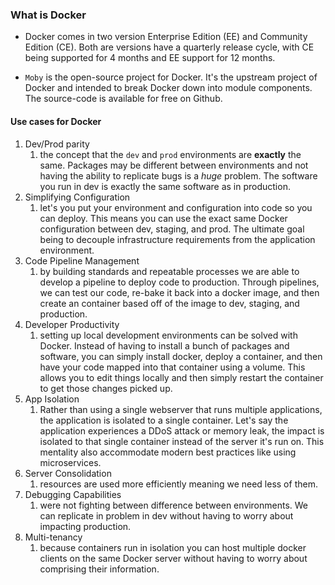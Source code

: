 ### What is Docker

- Docker comes in two version Enterprise Edition (EE) and Community Edition (CE). Both are versions have a quarterly release cycle, with CE being supported for 4 months and EE support for 12 months.

- `Moby` is the open-source project for Docker. It's the upstream project of Docker and intended to break Docker down into module components. The source-code is available for free on Github.

#### Use cases for Docker

1. Dev/Prod parity
   1. the concept that the `dev` and `prod` environments are **exactly** the same. Packages may be different between environments and not having the ability to replicate bugs is a _huge_ problem. The software you run in dev is exactly the same software as in production.
1. Simplifying Configuration
   1. let's you put your environment and configuration into code so you can deploy. This means you can use the exact same Docker configuration between dev, staging, and prod. The ultimate goal being to decouple infrastructure requirements from the application environment.
1. Code Pipeline Management
   1. by building standards and repeatable processes we are able to develop a pipeline to deploy code to production. Through pipelines, we can test our code, re-bake it back into a docker image, and then create an container based off of the image to dev, staging, and production.
1. Developer Productivity
   1. setting up local development environments can be solved with Docker. Instead of having to install a bunch of packages and software, you can simply install docker, deploy a container, and then have your code mapped into that container using a volume. This allows you to edit things locally and then simply restart the container to get those changes picked up.
1. App Isolation
   1. Rather than using a single webserver that runs multiple applications, the application is isolated to a single container. Let's say the application experiences a DDoS attack or memory leak, the impact is isolated to that single container instead of the server it's run on. This mentality also accommodate modern best practices like using microservices.
1. Server Consolidation
   1. resources are used more efficiently meaning we need less of them.
1. Debugging Capabilities
   1. were not fighting between difference between environments. We can replicate in problem in dev without having to worry about impacting production.
1. Multi-tenancy
   1. because containers run in isolation you can host multiple docker clients on the same Docker server without having to worry about comprising their information.
